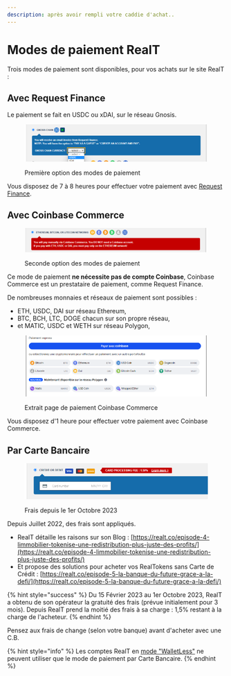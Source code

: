 ```yaml
---
description: après avoir rempli votre caddie d'achat..
---
```


# Modes de paiement RealT

Trois modes de paiement sont disponibles, pour vos achats sur le site RealT :

## Avec Request Finance

Le paiement se fait en USDC ou xDAI, sur le réseau Gnosis.

<figure><img src="../../.gitbook/assets/image (69).png" alt=""><figcaption><p>Première option des modes de paiement</p></figcaption></figure>

Vous disposez de 7 à 8 heures pour effectuer votre paiement avec [Request Finance](paiement-avec-request-finance.md).

## Avec Coinbase Commerce

<figure><img src="../../.gitbook/assets/image (72) (1).png" alt=""><figcaption><p>Seconde option des modes de paiement</p></figcaption></figure>

Ce mode de paiement **ne nécessite pas de compte Coinbase**, Coinbase Commerce est un prestataire de paiement, comme Request Finance.

De nombreuses monnaies et réseaux de paiement sont possibles :

* ETH, USDC, DAI sur réseau Ethereum,
* BTC, BCH, LTC, DOGE chacun sur son propre réseau,
* et MATIC, USDC et WETH sur réseau Polygon,

<figure><img src="../../.gitbook/assets/image (54).png" alt=""><figcaption><p>Extrait page de paiement Coinbase Commerce</p></figcaption></figure>

Vous disposez d'1 heure pour effectuer votre paiement avec Coinbase Commerce.

## Par Carte Bancaire

&#x20;

<figure><img src="../../.gitbook/assets/image (2) (1) (1) (1) (1) (1).png" alt=""><figcaption><p>Frais depuis le 1er Octobre 2023</p></figcaption></figure>

Depuis Juillet 2022, des frais sont appliqués.

* RealT détaille les raisons sur son Blog : [https://realt.co/episode-4-limmobilier-tokenise-une-redistribution-plus-juste-des-profits/](https://realt.co/episode-4-limmobilier-tokenise-une-redistribution-plus-juste-des-profits/)
* Et propose des solutions pour acheter vos RealTokens sans Carte de Crédit : [https://realt.co/episode-5-la-banque-du-future-grace-a-la-defi/](https://realt.co/episode-5-la-banque-du-future-grace-a-la-defi/)

{% hint style="success" %}
Du 15 Février 2023 au 1er Octobre 2023, RealT a obtenu de son opérateur la gratuité des frais (prévue initialement pour 3 mois). Depuis RealT prend la moitié des frais à sa charge : 1,5% restant à la charge de l'acheteur.
{% endhint %}

Pensez aux frais de change (selon votre banque) avant d'acheter avec une C.B.

{% hint style="info" %}
Les comptes RealT en [mode "WalletLess"](../walletless.md) ne peuvent utiliser que le mode de paiement par Carte Bancaire.
{% endhint %}
